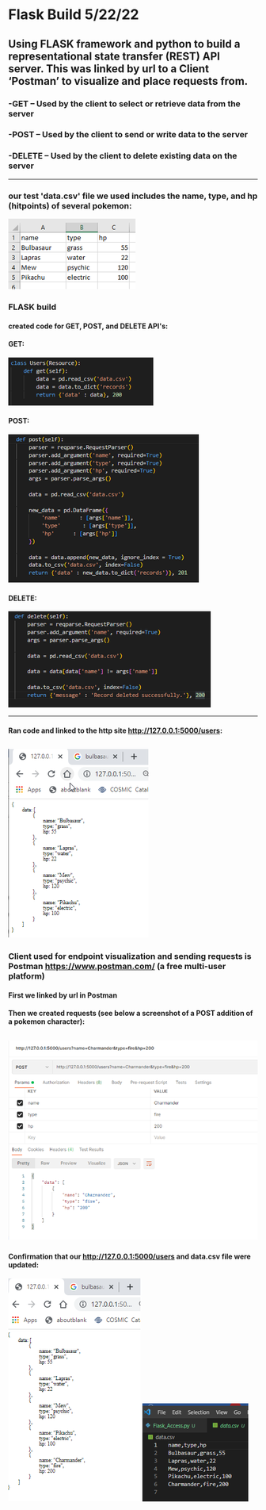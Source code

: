 # Flask Build 5/22/22
## Using FLASK framework and python to build a representational state transfer (REST) API server. This was linked by url to a Client ‘Postman’ to visualize and place requests from.
### -GET – Used by the client to select or retrieve data from the server
### -POST – Used by the client to send or write data to the server
### -DELETE – Used by the client to delete existing data on the server
-----------------------------------------------------------------------------------------------------------------------------------------
### our test 'data.csv' file we used includes the name, type, and hp (hitpoints) of several pokemon:
![](https://github.com/cosmicdreams/final_project_group1/blob/Beetleee/flask/Resources/Plot0.png)

### FLASK build
#### created code for GET, POST, and DELETE API's:
#### GET:
![](https://github.com/cosmicdreams/final_project_group1/blob/Beetleee/flask/Resources/Plot2.png)
#### POST:
![](https://github.com/cosmicdreams/final_project_group1/blob/Beetleee/flask/Resources/Plot3.png)
#### DELETE:
![](https://github.com/cosmicdreams/final_project_group1/blob/Beetleee/flask/Resources/Plot11.png)

--------------------------------------------------------------------------------------------------------------------------------
#### Ran code and linked to the http site http://127.0.0.1:5000/users: 
![](https://github.com/cosmicdreams/final_project_group1/blob/Beetleee/flask/Resources/Plot1.png)
-----------------------------------------------------------------------------------------------------------------------------------
### Client used for endpoint visualization and sending requests is Postman https://www.postman.com/ (a free multi-user platform)
#### First we linked by url in Postman
#### Then we created requests (see below a screenshot of a POST addition of a pokemon character):
![](https://github.com/cosmicdreams/final_project_group1/blob/Beetleee/flask/Resources/Plot5.png)
---------------------------------------------------------------------------------------------------------------------------
#### Confirmation that our  http://127.0.0.1:5000/users and data.csv file were updated:
![](https://github.com/cosmicdreams/final_project_group1/blob/Beetleee/flask/Resources/Plot6.png)
![](https://github.com/cosmicdreams/final_project_group1/blob/Beetleee/flask/Resources/Plot7.png)



